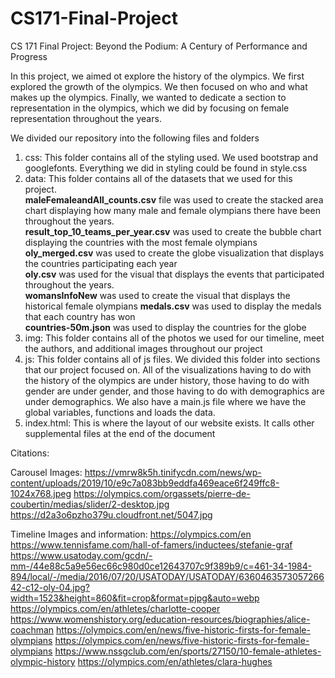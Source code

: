 # CS171-Final-Project

CS 171 Final Project: Beyond the Podium:
A Century of Performance and Progress

In this project, we aimed ot explore the history of the olympics. 
We first explored the growth of the olympics. We then focused on who 
and what makes up the olympics. Finally, we wanted to dedicate a section to 
representation in the olympics, which we did by focusing on
female representation throughout the years. 

We divided our repository into the following files and folders 
1. css: This folder contains all of the styling used. We used bootstrap and googlefonts. Everything we did in styling could be found in style.css
2. data: This folder contains all of the datasets that we used for this project.   
**maleFemaleandAll_counts.csv** file was used to create the stacked area chart displaying how many male and female olympians there have been throughout the years.  
**result_top_10_teams_per_year.csv** was used to create the bubble chart displaying the countries with the most female olympians
**oly_merged.csv** was used to create the globe visualization that displays the countries participating each year   
**oly.csv** was used for the visual that displays the events that participated throughout the years.  
**womansInfoNew** was used to create the visual that displays the historical female olympians
**medals.csv** was used to display the medals that each country has won   
**countries-50m.json** was used to display the countries for the globe
3. img: This folder contains all of the photos we used for our timeline, meet the authors, and additional images throughout our project
4. js: This folder contains all of js files. We divided this folder into sections that our project focused on. All of the visualizations having to do with the history of the olympics are under history, those having to do with gender are under gender, and those having to do with demographics are under demographics.
We also have a main.js file where we have the global variables, functions and loads the data. 
5. index.html: This is where the layout of our website exists. It calls other supplemental files at 
the end of the document

Citations:

Carousel Images:
https://vmrw8k5h.tinifycdn.com/news/wp-content/uploads/2019/10/e9c7a083bb9eddfa469eace6f249ffc8-1024x768.jpeg
https://olympics.com/orgassets/pierre-de-coubertin/medias/slider/2-desktop.jpg
https://d2a3o6pzho379u.cloudfront.net/5047.jpg

Timeline Images and information:
https://olympics.com/en
https://www.tennisfame.com/hall-of-famers/inductees/stefanie-graf
https://www.usatoday.com/gcdn/-mm-/44e88c5a9e56ec66c980d0ce12643707c9f389b9/c=461-34-1984-894/local/-/media/2016/07/20/USATODAY/USATODAY/636046357305726642-c12-oly-04.jpg?width=1523&height=860&fit=crop&format=pjpg&auto=webp
https://olympics.com/en/athletes/charlotte-cooper
https://www.womenshistory.org/education-resources/biographies/alice-coachman
https://olympics.com/en/news/five-historic-firsts-for-female-olympians
https://olympics.com/en/news/five-historic-firsts-for-female-olympians
https://www.nssgclub.com/en/sports/27150/10-female-athletes-olympic-history
https://olympics.com/en/athletes/clara-hughes
